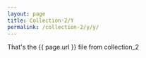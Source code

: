 ```yaml
---
layout: page
title: Collection-2/Y
permalink: /collection-2/y/y/
---
```


<!-- START_EXPOSED_SECTION -->
That's the {{ page.url }} file from collection_2
<!-- END_EXPOSED_SECTION -->